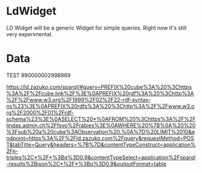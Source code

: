 # LdWidget

LD Widget will be a generic Widget for simple queries. 
Right now it's still very experimental.

# Data 

TEST 990000002998969

https://ld.zazuko.com/sparql/#query=PREFIX%20cube%3A%20%3Chttps%3A%2F%2Fcube.link%2F%3E%0APREFIX%20rdf%3A%20%3Chttp%3A%2F%2Fwww.w3.org%2F1999%2F02%2F22-rdf-syntax-ns%23%3E%0APREFIX%20rdfs%3A%20%3Chttp%3A%2F%2Fwww.w3.org%2F2000%2F01%2Frdf-schema%23%3E%0ASELECT%20*%0AFROM%20%3Chttps%3A%2F%2Flindas.admin.ch%2Ffsvo%2Frabies%3E%0AWHERE%20%7B%0A%20%20%3Fsub%20a%20cube%3AObservation%20.%0A%7D%20LIMIT%2010&endpoint=https%3A%2F%2Fld.zazuko.com%2Fquery&requestMethod=POST&tabTitle=Query&headers=%7B%7D&contentTypeConstruct=application%2Fn-triples%2C*%2F*%3Bq%3D0.9&contentTypeSelect=application%2Fsparql-results%2Bjson%2C*%2F*%3Bq%3D0.9&outputFormat=table
